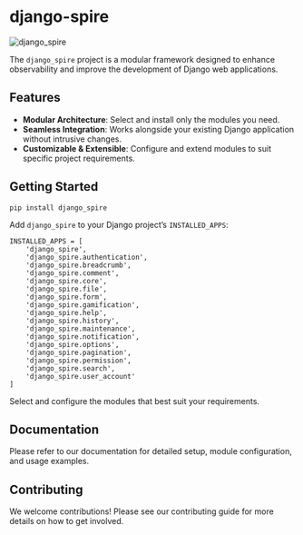 # django-spire

![django_spire](https://i.imgur.com/NsiXyOX.png)

The `django_spire` project is a modular framework designed to enhance observability and improve the development of Django web applications.


## Features
- **Modular Architecture**: Select and install only the modules you need.
- **Seamless Integration**: Works alongside your existing Django application without intrusive changes.
- **Customizable & Extensible**: Configure and extend modules to suit specific project requirements.


## Getting Started
```
pip install django_spire
```

Add `django_spire` to your Django project’s `INSTALLED_APPS`:

```
INSTALLED_APPS = [
    'django_spire',
    'django_spire.authentication',
    'django_spire.breadcrumb',
    'django_spire.comment',
    'django_spire.core',
    'django_spire.file',
    'django_spire.form',
    'django_spire.gamification',
    'django_spire.help',
    'django_spire.history',
    'django_spire.maintenance',
    'django_spire.notification',
    'django_spire.options',
    'django_spire.pagination',
    'django_spire.permission',
    'django_spire.search',
    'django_spire.user_account'
]
```

Select and configure the modules that best suit your requirements.


## Documentation

Please refer to our documentation for detailed setup, module configuration, and usage examples.


## Contributing

We welcome contributions! Please see our contributing guide for more details on how to get involved.
